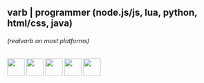 ## varb | programmer (node.js/js, lua, python, html/css, java)


###### (realvarb on most platforms)

[<img src="https://user-images.githubusercontent.com/77584541/166088421-c524605a-54cd-4a28-8f6a-85ff27dcdab8.png" width="40"/>](https://www.twitter.com/realvarb) [<img src="https://user-images.githubusercontent.com/77584541/166088456-6c2792f6-565d-4990-bc5d-ca00ff66027a.png" width="40"/>](https://www.npmjs.com/~realvarb) [<img src="https://user-images.githubusercontent.com/77584541/166088495-70f687cf-58f6-47ae-9286-f0fed293bfeb.png" width="40"/>](https://www.reddit.com/u/realvarb) [<img src="https://user-images.githubusercontent.com/77584541/166088817-d27b48ea-1e8e-4537-be0d-9f817411a5ba.png" width="40"/>](https://blendswap.com/profile/1311367) [<img src="https://user-images.githubusercontent.com/77584541/166088924-50f00de7-52ca-4212-bf51-4c89722ffca8.png" width="40"/>](https://discord.com/users/532355670331097138)
